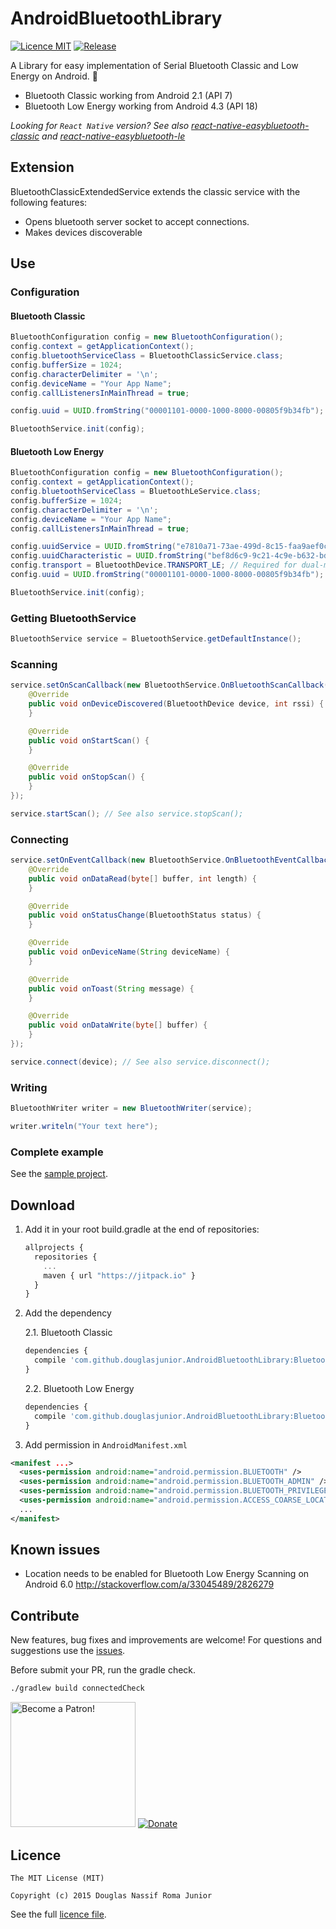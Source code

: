 # AndroidBluetoothLibrary

[![Licence MIT](https://img.shields.io/badge/licence-MIT-blue.svg)](https://github.com/douglasjunior/AndroidBluetoothLibrary/blob/master/LICENSE)
[![Release](https://jitpack.io/v/GPla/AndroidBluetoothLibrary.svg)](https://jitpack.io/#GPla/AndroidBluetoothLibrary)

A Library for easy implementation of Serial Bluetooth Classic and Low Energy on Android. 💙

- Bluetooth Classic working from Android 2.1 (API 7)
- Bluetooth Low Energy working from Android 4.3 (API 18)

*Looking for `React Native` version? See also [react-native-easybluetooth-classic](https://github.com/douglasjunior/react-native-easybluetooth-classic) and [react-native-easybluetooth-le](https://github.com/douglasjunior/react-native-easybluetooth-le)*

## Extension

BluetoothClassicExtendedService extends the classic service with the following features: 

- Opens bluetooth server socket to accept connections.
- Makes devices discoverable  

## Use

### Configuration

#### Bluetooth Classic
```java
BluetoothConfiguration config = new BluetoothConfiguration();
config.context = getApplicationContext();
config.bluetoothServiceClass = BluetoothClassicService.class;
config.bufferSize = 1024;
config.characterDelimiter = '\n';
config.deviceName = "Your App Name";
config.callListenersInMainThread = true;

config.uuid = UUID.fromString("00001101-0000-1000-8000-00805f9b34fb"); // Required

BluetoothService.init(config);
```

#### Bluetooth Low Energy
```java
BluetoothConfiguration config = new BluetoothConfiguration();
config.context = getApplicationContext();
config.bluetoothServiceClass = BluetoothLeService.class;
config.bufferSize = 1024;
config.characterDelimiter = '\n';
config.deviceName = "Your App Name";
config.callListenersInMainThread = true;

config.uuidService = UUID.fromString("e7810a71-73ae-499d-8c15-faa9aef0c3f2"); // Required
config.uuidCharacteristic = UUID.fromString("bef8d6c9-9c21-4c9e-b632-bd58c1009f9f"); // Required
config.transport = BluetoothDevice.TRANSPORT_LE; // Required for dual-mode devices
config.uuid = UUID.fromString("00001101-0000-1000-8000-00805f9b34fb"); // Used to filter found devices. Set null to find all devices.

BluetoothService.init(config);
```

### Getting BluetoothService

```java
BluetoothService service = BluetoothService.getDefaultInstance();
```

### Scanning

```java
service.setOnScanCallback(new BluetoothService.OnBluetoothScanCallback() {
    @Override
    public void onDeviceDiscovered(BluetoothDevice device, int rssi) {
    }

    @Override
    public void onStartScan() {
    }

    @Override
    public void onStopScan() {
    }
});

service.startScan(); // See also service.stopScan();
```

### Connecting

```java
service.setOnEventCallback(new BluetoothService.OnBluetoothEventCallback() {
    @Override
    public void onDataRead(byte[] buffer, int length) {
    }

    @Override
    public void onStatusChange(BluetoothStatus status) {
    }

    @Override
    public void onDeviceName(String deviceName) {
    }

    @Override
    public void onToast(String message) {
    }

    @Override
    public void onDataWrite(byte[] buffer) {
    }
});

service.connect(device); // See also service.disconnect();
```

### Writing

```java
BluetoothWriter writer = new BluetoothWriter(service);

writer.writeln("Your text here");
```

### Complete example

See the [sample project](https://github.com/douglasjunior/AndroidBluetoothLibrary/tree/master/Sample/src/main/java/com/github/douglasjunior/bluetoothsample).

## Download 

1. Add it in your root build.gradle at the end of repositories:
   ```javascript
   allprojects {
     repositories {
       ...
       maven { url "https://jitpack.io" }
     }
   }
   ```

2. Add the dependency

   2.1. Bluetooth Classic
     ```javascript
     dependencies {
       compile 'com.github.douglasjunior.AndroidBluetoothLibrary:BluetoothClassicLibrary:0.3.5'
     }
     ```
    
   2.2. Bluetooth Low Energy
     ```javascript
     dependencies {
       compile 'com.github.douglasjunior.AndroidBluetoothLibrary:BluetoothLowEnergyLibrary:0.3.5'
     }
     ```
 
3. Add permission in `AndroidManifest.xml` 

```xml
<manifest ...>
  <uses-permission android:name="android.permission.BLUETOOTH" />
  <uses-permission android:name="android.permission.BLUETOOTH_ADMIN" />
  <uses-permission android:name="android.permission.BLUETOOTH_PRIVILEGED" />
  <uses-permission android:name="android.permission.ACCESS_COARSE_LOCATION" />
  ...
</manifest>
```

## Known issues

- Location needs to be enabled for Bluetooth Low Energy Scanning on Android 6.0 http://stackoverflow.com/a/33045489/2826279
 
## Contribute

New features, bug fixes and improvements are welcome! For questions and suggestions use the [issues](https://github.com/douglasjunior/AndroidBluetoothLibrary/issues).

Before submit your PR, run the gradle check.
```bash
./gradlew build connectedCheck
```

<a href="https://www.patreon.com/douglasjunior"><img src="http://i.imgur.com/xEO164Z.png" alt="Become a Patron!" width="200" /></a>
[![Donate](https://www.paypalobjects.com/en_US/i/btn/btn_donateCC_LG.gif)](https://www.paypal.com/cgi-bin/webscr?cmd=_s-xclick&hosted_button_id=E32BUP77SVBA2)

## Licence

```
The MIT License (MIT)

Copyright (c) 2015 Douglas Nassif Roma Junior
```

See the full [licence file](https://github.com/douglasjunior/AndroidBluetoothLibrary/blob/master/LICENSE).

